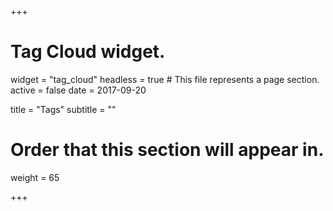 +++
# Tag Cloud widget.
widget = "tag_cloud"
headless = true  # This file represents a page section.
active = false
date = 2017-09-20

title = "Tags"
subtitle = ""

# Order that this section will appear in.
weight = 65

+++
